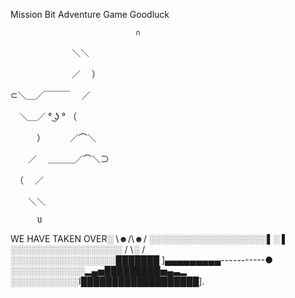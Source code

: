 Mission Bit 
Adventure Game
Goodluck


                                ∩

　　　　　　　＼＼

　　　　　　　／　 ）

⊂＼＿／￣￣￣　 ／

　＼＿／   ° ͜ʖ ° （

　　　）　　 　／⌒＼

　　／　 ＿＿＿／⌒＼⊃

　（　 ／

　　＼＼

          U

 WE HAVE TAKEN OVER░ \☻/\☻/
░░░░░░░░░░░░░░░░░░░▌░ ▌
░░░░░░░░░░░░░░░░░░ / \░ / \
░░░░░░░░░░░░░░░░░███████ ]▄▄▄▄▄▄▄▄▄-----------●
░░░░░░░░░░░░▂▄▅█████████▅▄▃▂
░░░░░░░░░░░I███████████████████].
